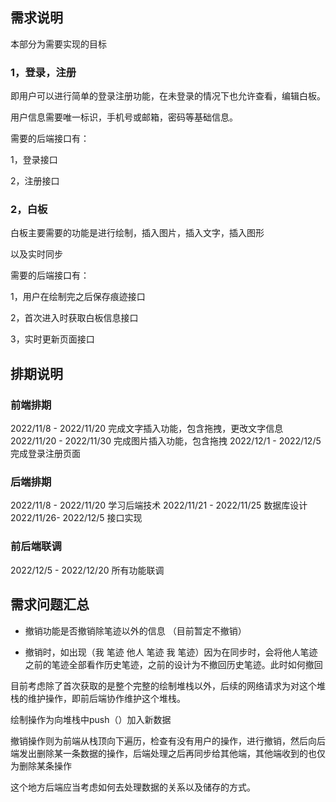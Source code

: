 ## 需求说明
本部分为需要实现的目标
### 1，登录，注册

即用户可以进行简单的登录注册功能，在未登录的情况下也允许查看，编辑白板。

用户信息需要唯一标识，手机号或邮箱，密码等基础信息。

需要的后端接口有：

1，登录接口

2，注册接口

### 2，白板

白板主要需要的功能是进行绘制，插入图片，插入文字，插入图形

以及实时同步

需要的后端接口有：

1，用户在绘制完之后保存痕迹接口

2，首次进入时获取白板信息接口

3，实时更新页面接口

## 排期说明
### 前端排期
2022/11/8 - 2022/11/20 完成文字插入功能，包含拖拽，更改文字信息
2022/11/20 - 2022/11/30 完成图片插入功能，包含拖拽
2022/12/1 - 2022/12/5 完成登录注册页面

### 后端排期
2022/11/8 - 2022/11/20 学习后端技术
2022/11/21 - 2022/11/25 数据库设计
2022/11/26- 2022/12/5 接口实现

### 前后端联调
2022/12/5 - 2022/12/20 所有功能联调

## 需求问题汇总
- 撤销功能是否撤销除笔迹以外的信息 （目前暂定不撤销）


- 撤销时，如出现（我 笔迹  他人 笔迹 我 笔迹）因为在同步时，会将他人笔迹之前的笔迹全部看作历史笔迹，之前的设计为不撤回历史笔迹。此时如何撤回

目前考虑除了首次获取的是整个完整的绘制堆栈以外，后续的网络请求为对这个堆栈的维护操作，即前后端协作维护这个堆栈。

绘制操作为向堆栈中push（）加入新数据

撤销操作则为前端从栈顶向下遍历，检查有没有用户的操作，进行撤销，然后向后端发出删除某一条数据的操作，后端处理之后再同步给其他端，其他端收到的也仅为删除某条操作

这个地方后端应当考虑如何去处理数据的关系以及储存的方式。